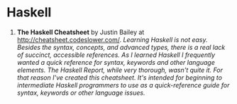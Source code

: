 # Haskell

1. **The Haskell Cheatsheet** by Justin Bailey at <http://cheatsheet.codeslower.com/>.
*Learning Haskell is not easy. 
Besides the syntax, concepts, and advanced types, there is a real lack of succinct, accessible references. 
As I learned Haskell I frequently wanted a quick reference for syntax, keywords and other language elements. 
The Haskell Report, while very thorough, wasn't quite it.
For that reason I've created this cheatsheet. 
It's intended for beginning to intermediate Haskell programmers to use 
as a quick-reference guide for syntax, keywords or other language issues.*
